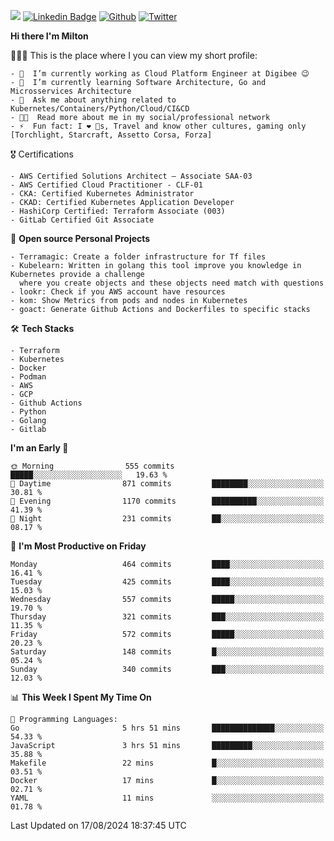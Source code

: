 ![](https://komarev.com/ghpvc/?username=miltlima&color=blueviolet) [![Linkedin Badge](https://img.shields.io/badge/-LinkedIn-blue?style=flat-square&logo=Linkedin&logoColor=white&link=https://www.linkedin.com/in/miltonlimaj/)](https://www.linkedin.com/in/miltonlimaj/) [![Github](https://img.shields.io/github/followers/miltlima?style=social)](https://github.com/miltlima?tab=followers) [![Twitter](https://img.shields.io/twitter/follow/milt_lima?style=social)](https://twitter.com/milt_lima)
 


     
**Hi there I'm Milton**

👨🏽‍💻 This is the place where I you can view my short profile:
```text
- 🔭  I’m currently working as Cloud Platform Engineer at Digibee 😉
- 🌱  I’m currently learning Software Architecture, Go and Microsservices Architecture
- 💬  Ask me about anything related to Kubernetes/Containers/Python/Cloud/CI&CD
- 👨‍💻  Read more about me in my social/professional network
- ⚡  Fun fact: I ❤️ 🐶s, Travel and know other cultures, gaming only [Torchlight, Starcraft, Assetto Corsa, Forza]
```
🎖 Certifications
```text
- AWS Certified Solutions Architect – Associate SAA-03
- AWS Certified Cloud Practitioner - CLF-01
- CKA: Certified Kubernetes Administrator
- CKAD: Certified Kubernetes Application Developer
- HashiCorp Certified: Terraform Associate (003)
- GitLab Certified Git Associate
```
📐 **Open source Personal Projects**

```text
- Terramagic: Create a folder infrastructure for Tf files
- Kubelearn: Written in golang this tool improve you knowledge in Kubernetes provide a challenge
  where you create objects and these objects need match with questions
- lookr: Check if you AWS account have resources
- kom: Show Metrics from pods and nodes in Kubernetes
- goact: Generate Github Actions and Dockerfiles to specific stacks
```
🛠 **Tech Stacks**

```text
- Terraform
- Kubernetes
- Docker
- Podman
- AWS
- GCP
- Github Actions
- Python
- Golang
- Gitlab
```         

<!--START_SECTION:waka-->
**I'm an Early 🐤** 

```text
🌞 Morning                555 commits         █████░░░░░░░░░░░░░░░░░░░░   19.63 % 
🌆 Daytime                871 commits         ████████░░░░░░░░░░░░░░░░░   30.81 % 
🌃 Evening                1170 commits        ██████████░░░░░░░░░░░░░░░   41.39 % 
🌙 Night                  231 commits         ██░░░░░░░░░░░░░░░░░░░░░░░   08.17 % 
```
📅 **I'm Most Productive on Friday** 

```text
Monday                   464 commits         ████░░░░░░░░░░░░░░░░░░░░░   16.41 % 
Tuesday                  425 commits         ████░░░░░░░░░░░░░░░░░░░░░   15.03 % 
Wednesday                557 commits         █████░░░░░░░░░░░░░░░░░░░░   19.70 % 
Thursday                 321 commits         ███░░░░░░░░░░░░░░░░░░░░░░   11.35 % 
Friday                   572 commits         █████░░░░░░░░░░░░░░░░░░░░   20.23 % 
Saturday                 148 commits         █░░░░░░░░░░░░░░░░░░░░░░░░   05.24 % 
Sunday                   340 commits         ███░░░░░░░░░░░░░░░░░░░░░░   12.03 % 
```


📊 **This Week I Spent My Time On** 

```text
💬 Programming Languages: 
Go                       5 hrs 51 mins       ██████████████░░░░░░░░░░░   54.33 % 
JavaScript               3 hrs 51 mins       █████████░░░░░░░░░░░░░░░░   35.88 % 
Makefile                 22 mins             █░░░░░░░░░░░░░░░░░░░░░░░░   03.51 % 
Docker                   17 mins             █░░░░░░░░░░░░░░░░░░░░░░░░   02.71 % 
YAML                     11 mins             ░░░░░░░░░░░░░░░░░░░░░░░░░   01.78 % 
```


 Last Updated on 17/08/2024 18:37:45 UTC
<!--END_SECTION:waka-->
